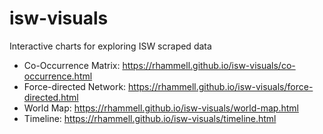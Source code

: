 # isw-visuals
Interactive charts for exploring ISW scraped data

- Co-Occurrence Matrix: https://rhammell.github.io/isw-visuals/co-occurrence.html
- Force-directed Network: https://rhammell.github.io/isw-visuals/force-directed.html
- World Map: https://rhammell.github.io/isw-visuals/world-map.html
- Timeline: https://rhammell.github.io/isw-visuals/timeline.html
